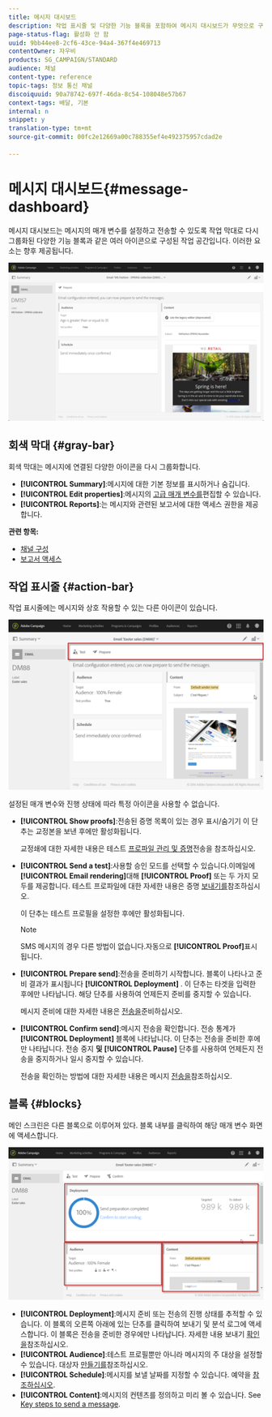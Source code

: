 ```yaml
---
title: 메시지 대시보드
description: 작업 표시줄 및 다양한 기능 블록을 포함하여 메시지 대시보드가 무엇으로 구성되어 있는지 살펴볼 수 있습니다.
page-status-flag: 활성화 안 함
uuid: 9bb44ee8-2cf6-43ce-94a4-367f4e469713
contentOwner: 자우비
products: SG_CAMPAIGN/STANDARD
audience: 채널
content-type: reference
topic-tags: 정보 통신 채널
discoiquuid: 90a78742-697f-46da-8c54-108048e57b67
context-tags: 배달, 기본
internal: n
snippet: y
translation-type: tm+mt
source-git-commit: 00fc2e12669a00c788355ef4e492375957cdad2e

---
```



# 메시지 대시보드{#message-dashboard}

메시지 대시보드는 메시지의 매개 변수를 설정하고 전송할 수 있도록 작업 막대로 다시 그룹화된 다양한 기능 블록과 같은 여러 아이콘으로 구성된 작업 공간입니다. 이러한 요소는 향후 제공됩니다.

![](assets/delivery_dashboard_2.png)

## 회색 막대 {#gray-bar}

회색 막대는 메시지에 연결된 다양한 아이콘을 다시 그룹화합니다.

* **[!UICONTROL Summary]**:메시지에 대한 기본 정보를 표시하거나 숨깁니다.
* **[!UICONTROL Edit properties]**:메시지의 [고급 매개 변수를](../../administration/using/configuring-email-channel.md#list-of-email-properties)편집할 수 있습니다.
* **[!UICONTROL Reports]**:는 메시지와 관련된 보고서에 대한 액세스 권한을 제공합니다.

**관련 항목:**

* [채널 구성](../../administration/using/about-channel-configuration.md)
* [보고서 액세스](../../reporting/using/about-dynamic-reports.md)

## 작업 표시줄 {#action-bar}

작업 표시줄에는 메시지와 상호 작용할 수 있는 다른 아이콘이 있습니다.

![](assets/delivery_dashboard_4.png)

설정된 매개 변수와 진행 상태에 따라 특정 아이콘을 사용할 수 없습니다.

* **[!UICONTROL Show proofs]**:전송된 증명 목록이 있는 경우 표시/숨기기 이 단추는 교정본을 보낸 후에만 활성화됩니다.

   교정쇄에 대한 자세한 내용은 테스트 [프로파일 관리 및 증명](../../sending/using/managing-test-profiles-and-sending-proofs.md)전송을 참조하십시오.

* **[!UICONTROL Send a test]**:사용할 승인 모드를 선택할 수 있습니다.이메일에 **[!UICONTROL Email rendering]**&#x200B;대해 **[!UICONTROL Proof]** 또는 두 가지 모두를 제공합니다. 테스트 프로파일에 대한 자세한 내용은 증명 [보내기를](../../sending/using/managing-test-profiles-and-sending-proofs.md#sending-proofs)참조하십시오.

   이 단추는 테스트 프로필을 설정한 후에만 활성화됩니다.

   >[!NOTE]
   >
   >SMS 메시지의 경우 다른 방법이 없습니다.자동으로 **[!UICONTROL Proof]**&#x200B;표시됩니다.

* **[!UICONTROL Prepare send]**:전송을 준비하기 시작합니다. 블록이 나타나고 준비 결과가 표시됩니다 **[!UICONTROL Deployment]** . 이 단추는 타겟을 입력한 후에만 나타납니다. 해당 단추를 사용하여 언제든지 준비를 중지할 수 있습니다.

   메시지 준비에 대한 자세한 내용은 [전송을](../../sending/using/preparing-the-send.md)준비하십시오.

* **[!UICONTROL Confirm send]**:메시지 전송을 확인합니다. 전송 통계가 **[!UICONTROL Deployment]** 블록에 나타납니다. 이 단추는 전송을 준비한 후에만 나타납니다. 전송 중지 **및** **[!UICONTROL Pause]** 단추를 사용하여 언제든지 전송을 중지하거나 일시 중지할 수 있습니다.

   전송을 확인하는 방법에 대한 자세한 내용은 메시지 [전송을](../../sending/using/confirming-the-send.md)참조하십시오.

## 블록 {#blocks}

메인 스크린은 다른 블록으로 이루어져 있다. 블록 내부를 클릭하여 해당 매개 변수 화면에 액세스합니다.

![](assets/delivery_dashboard_3.png)

* **[!UICONTROL Deployment]**:메시지 준비 또는 전송의 진행 상태를 추적할 수 있습니다. 이 블록의 오른쪽 아래에 있는 단추를 클릭하여 보내기 및 분석 로그에 액세스합니다. 이 블록은 전송을 준비한 경우에만 나타납니다. 자세한 내용 보내기 [확인을](../../sending/using/confirming-the-send.md)참조하십시오.
* **[!UICONTROL Audience]**:테스트 프로필뿐만 아니라 메시지의 주 대상을 설정할 수 있습니다. 대상자 [만들기를](../../audiences/using/creating-audiences.md)참조하십시오.
* **[!UICONTROL Schedule]**:메시지를 보낼 날짜를 지정할 수 있습니다. 예약을 [참조하십시오](../../sending/using/about-scheduling-messages.md).
* **[!UICONTROL Content]**:메시지의 컨텐츠를 정의하고 미리 볼 수 있습니다. See [Key steps to send a message](../../channels/using/key-steps-to-send-a-message.md).

